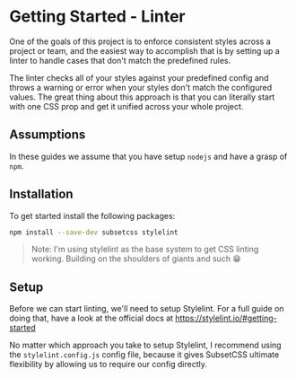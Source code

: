 # Getting Started - Linter

One of the goals of this project is to enforce consistent styles across a project or team,
and the easiest way to accomplish that is by setting up a linter to handle cases that don't match the predefined rules.

The linter checks all of your styles against your predefined config and throws a warning or error
when your styles don't match the configured values. The great thing about this approach is that you
can literally start with one CSS prop and get it unified across your whole project.

## Assumptions

In these guides we assume that you have setup `nodejs` and have a grasp of `npm`.

## Installation

To get started install the following packages:

```sh
npm install --save-dev subsetcss stylelint
```

> Note: I'm using stylelint as the base system to get CSS linting working. Building on the shoulders of giants and such 😁

## Setup

Before we can start linting, we'll need to setup
Stylelint. For a full guide on doing that, have a look at the official docs 
at https://stylelint.io/#getting-started 

No matter which approach you take to setup Stylelint,
I recommend using the `stylelint.config.js` config
file, because it gives SubsetCSS ultimate flexibility
by allowing us to require our config directly.
